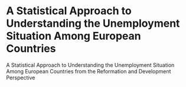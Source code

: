 # A Statistical Approach to Understanding the Unemployment Situation Among European Countries
A Statistical Approach to Understanding the Unemployment Situation Among European Countries from the Reformation and Development Perspective
